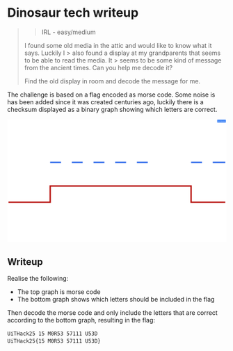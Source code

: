 # Dinosaur tech writeup

> > IRL - easy/medium
>
> I found some old media in the attic and would like to know what it says. Luckily I > also found a display at my grandparents that seems to be able to read the media. It > seems to be some kind of message from the ancient times. Can you help me decode it?
>
> Find the old display in room and decode the message for me.

The challenge is based on a flag encoded as morse code. Some noise is has been added since it was created centuries ago, luckily there is a checksum displayed as a binary graph showing which letters are correct.

![Dinosaur tech](./binary-morse.png)

## Writeup

Realise the following:

- The top graph is morse code
- The bottom graph shows which letters should be included in the flag

Then decode the morse code and only include the letters that are correct according to the bottom graph, resulting in the flag:

```txt
UiTHack25 15 M0R53 57111 U53D
UiTHack25{15 M0R53 57111 U53D}
```
